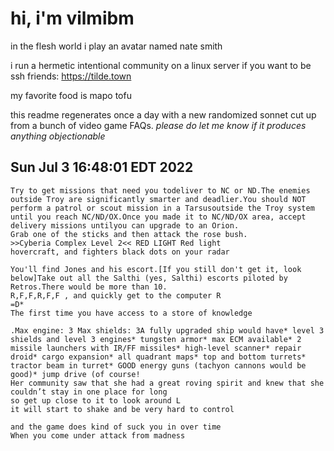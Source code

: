 # hi, i'm vilmibm

in the flesh world i play an avatar named nate smith

i run a hermetic intentional community on a linux server if you want to be ssh friends: https://tilde.town

my favorite food is mapo tofu

this readme regenerates once a day with a new randomized sonnet cut up from a bunch of video game FAQs.
_please do let me know if it produces anything objectionable_

## Sun Jul  3 16:48:01 EDT 2022

    Try to get missions that need you todeliver to NC or ND.The enemies outside Troy are significantly smarter and deadlier.You should NOT perform a patrol or scout mission in a Tarsusoutside the Troy system until you reach NC/ND/OX.Once you made it to NC/ND/OX area, accept delivery missions untilyou can upgrade to an Orion.
    Grab one of the sticks and then attack the rose bush.
    >>Cyberia Complex Level 2<< RED LIGHT Red light
    hovercraft, and fighters black dots on your radar
    
    You'll find Jones and his escort.[If you still don't get it, look below]Take out all the Salthi (yes, Salthi) escorts piloted by Retros.There would be more than 10.
    R,F,F,R,F,F , and quickly get to the computer R
    =D*
    The first time you have access to a store of knowledge
    
    .Max engine: 3 Max shields: 3A fully upgraded ship would have* level 3 shields and level 3 engines* tungsten armor* max ECM available* 2 missile launchers with IR/FF missiles* high-level scanner* repair droid* cargo expansion* all quadrant maps* top and bottom turrets* tractor beam in turret* GOOD energy guns (tachyon cannons would be good)* jump drive (of course!
    Her community saw that she had a great roving spirit and knew that she couldn’t stay in one place for long
    so get up close to it to look around L
    it will start to shake and be very hard to control
    
    and the game does kind of suck you in over time
    When you come under attack from madness
